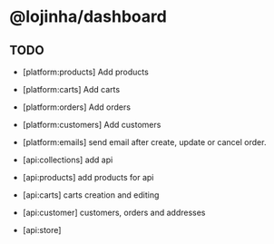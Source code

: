 # @lojinha/dashboard

## TODO

- [platform:products] Add products
- [platform:carts] Add carts
- [platform:orders] Add orders
- [platform:customers] Add customers
- [platform:emails] send email after create, update or cancel order.

- [api:collections] add api
- [api:products] add products for api
- [api:carts] carts creation and editing
- [api:customer] customers, orders and addresses
- [api:store]
